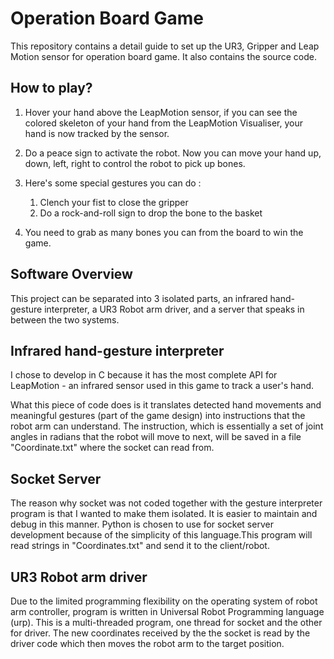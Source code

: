 # Operation Board Game

This repository contains a detail guide to set up the UR3, Gripper and Leap Motion sensor for operation board game. It also contains the source code.


## How to play?

1. Hover your hand above the LeapMotion sensor, if you can see the colored skeleton of your hand from the LeapMotion Visualiser, your hand is now tracked by the sensor. 

2. Do a peace sign to activate the robot. Now you can move your hand up, down, left, right to control the robot to pick up bones.

3. Here's some special gestures you can do : 
	1. Clench your fist to close the gripper
	2. Do a rock-and-roll sign to drop the bone to the basket

4. You need to grab as many bones you can from the board to win the game.



## Software Overview

This project can be separated into 3 isolated parts, an infrared hand-gesture interpreter, a UR3 Robot arm driver, and a server that speaks in between the two systems. 



## Infrared hand-gesture interpreter

I chose to develop in C because it has the most complete API for LeapMotion - an infrared sensor used in this game to track a user's hand. 

What this piece of code does is it translates detected hand movements and meaningful gestures (part of the game design) into instructions that the robot arm can understand. The instruction, which is essentially a set of joint angles in radians that the robot will move to next, will be saved in a file "Coordinate.txt" where the socket can read from.


## Socket Server

The reason why socket was not coded together with the gesture interpreter program is that I wanted to make them isolated. It is easier to maintain and debug in this manner. Python is chosen to use for socket server development because of the simplicity of this language.This program will read strings in "Coordinates.txt" and send it to the client/robot. 


## UR3 Robot arm driver

Due to the limited programming flexibility on the operating system of robot arm controller, program is written in Universal Robot Programming language (urp). This is a multi-threaded program, one thread for socket and the other for driver. The new coordinates received by the the socket is read by the driver code which then moves the robot arm to the target position.